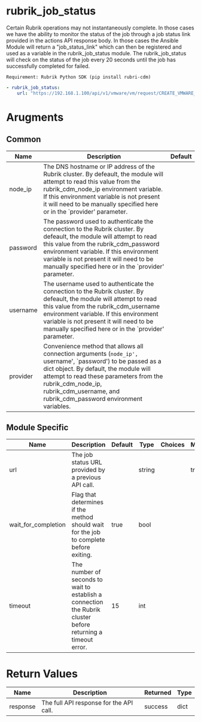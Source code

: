 # rubrik_job_status    

Certain Rubrik operations may not instantaneously complete. In those cases we have the ability to monitor the status of the job through a job status link provided in the actions API response body. In those cases the Ansible Module will return a "job_status_link" which can then be registered and used as a variable in the rubrik_job_status module. The rubrik_job_status will check on the status of the job every 20 seconds until the job has successfully completed for failed.

`Requirement: Rubrik Python SDK (pip install rubri-cdm)`


```yaml
- rubrik_job_status:
    url: "https://192.168.1.100/api/v1/vmware/vm/request/CREATE_VMWARE_SNAPSHOT_fbcb1d87-9872-4227-a68c-5982f48-vm-289386_e837-a04c-4327-915b-7698d2c5ecf48:::0"
```

# Arugments

## Common

| Name     | Description                                                                                                                                                                                                                                                                                               | Default |
|----------|-----------------------------------------------------------------------------------------------------------------------------------------------------------------------------------------------------------------------------------------------------------------------------------------------------------|---------|
| node_ip  | The DNS hostname or IP address of the Rubrik cluster. By defeault, the module will attempt to read this value from the rubrik_cdm_node_ip environment variable. If this environment variable is not present it will need to be manually specified here or in the `provider' parameter.                    |         |
| password | The password used to authenticate the connection to the Rubrik cluster. By defeault, the module will attempt to read this value from the rubrik_cdm_password environment variable. If this environment variable is not present it will need to be manually specified here or in the `provider' parameter. |         |
| username | The username used to authenticate the connection to the Rubrik cluster. By defeault, the module will attempt to read this value from the rubrik_cdm_username environment variable. If this environment variable is not present it will need to be manually specified here or in the `provider' parameter. |         |
| provider | Convenience method that allows all connection arguments (`node_ip', `username', `password') to be passed as a dict object. By default, the module will attempt to read these parameters from the rubrik_cdm_node_ip, rubrik_cdm_username, and rubrik_cdm_password environment variables.                  |         |


## Module Specific

| Name                | Description                                                                                                  | Default | Type   | Choices | Mandatory | Aliases |
|---------------------|--------------------------------------------------------------------------------------------------------------|---------|--------|---------|-----------|---------|
| url                 | The job status URL provided by a previous API call.                                                          |         | string |         | true      |         |
| wait_for_completion | Flag that determines if the method should wait for the job to complete before exiting.                       | true    | bool   |         |           |         |
| timeout             | The number of seconds to wait to establish a connection the Rubrik cluster before returning a timeout error. | 15      | int    |         |           |         |

# Return Values

| Name     | Description                             | Returned | Type |
|----------|-----------------------------------------|----------|------|
| response | The full API response for the API call. | success  | dict |
